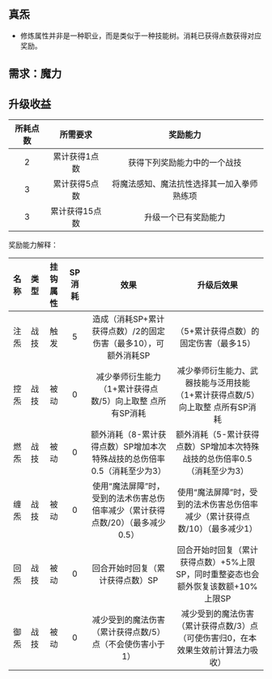 ## 真炁

* 修炼属性并非是一种职业，而是类似于一种技能树。消耗已获得点数获得对应奖励。

## 需求：魔力

## 升级收益

所耗点数|所需要求|奖励能力
:--:|:--:|:--:
2|累计获得1点数|获得下列奖励能力中的一个战技
3|累计获得5点数|将魔法感知、魔法抗性选择其一加入拳师熟练项
3|累计获得15点数|升级一个已有奖励能力

奖励能力解释：

名称|类型|挂钩属性|SP消耗|效果|升级后效果
:--:|:--:|:--:|:--:|:--:|:--:
注炁|战技|触发|5|造成（消耗SP+累计获得点数）/2的固定伤害（最多10），可额外消耗SP|（5+累计获得点数）的固定伤害（最多15）
控炁|战技|被动|0|减少拳师衍生能力（1+累计获得点数/5）向上取整 点所有SP消耗|减少拳师衍生能力、武器技能与泛用技能（1+累计获得点数/5）向上取整 点所有SP消耗
燃炁|战技|被动|0|额外消耗（8-累计获得点数）SP增加本次特殊战技的总伤倍率0.5（消耗至少为3）|额外消耗（5-累计获得点数）SP增加本次特殊战技的总伤倍率0.5（消耗至少为3）
缠炁|战技|被动|0|使用“魔法屏障”时，受到的法术伤害总伤倍率减少（累计获得点数/20）（最多减少0.5）|使用“魔法屏障”时，受到的法术伤害总伤倍率减少（累计获得点数/10）（最多减少1）
回炁|战技|被动|0|回合开始时回复（累计获得点数）SP|回合开始时回复（累计获得点数）+5%上限SP，同时重整姿态也会额外恢复该数额+10%上限SP
御炁|战技|被动|0|减少受到的魔法伤害（累计获得点数/5）点（不会使伤害小于1）|减少受到的魔法伤害（累计获得点数/3）点（可使伤害归0，在本效果生效前计算法力吸收）